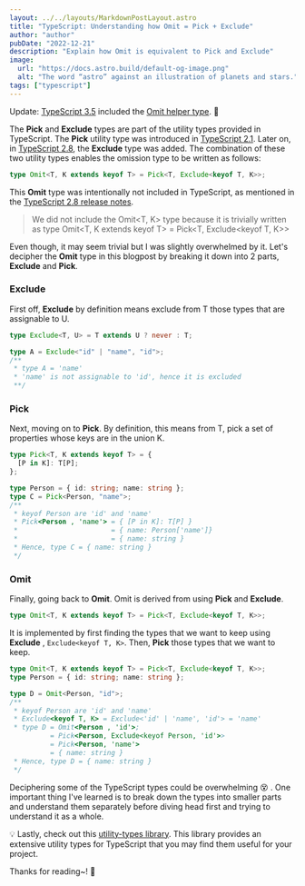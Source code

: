 ```yaml
---
layout: ../../layouts/MarkdownPostLayout.astro
title: "TypeScript: Understanding how Omit = Pick + Exclude"
author: "author"
pubDate: "2022-12-21"
description: "Explain how Omit is equivalent to Pick and Exclude"
image:
  url: "https://docs.astro.build/default-og-image.png"
  alt: "The word “astro” against an illustration of planets and stars."
tags: ["typescript"]
---
```


Update: [TypeScript 3.5](https://devblogs.microsoft.com/typescript/announcing-typescript-3-5/#the-omit-helper-type) included the [Omit helper type](https://github.com/microsoft/TypeScript/blob/master/src/lib/es5.d.ts). :tada:

The **Pick** and **Exclude** types are part of the utility types provided in TypeScript. The **Pick** utility type was introduced in [TypeScript 2.1](https://www.typescriptlang.org/docs/handbook/release-notes/typescript-2-1.html). Later on, in [TypeScript 2.8](https://www.typescriptlang.org/docs/handbook/release-notes/typescript-2-8.html), the **Exclude** type was added. The combination of these two utility types enables the omission type to be written as follows:

```ts
type Omit<T, K extends keyof T> = Pick<T, Exclude<keyof T, K>>;
```

This **Omit** type was intentionally not included in TypeScript, as mentioned in the [TypeScript 2.8 release notes](https://www.typescriptlang.org/docs/handbook/release-notes/typescript-2-8.html).

> We did not include the Omit<T, K> type because it is trivially written as type Omit<T, K extends keyof T> = Pick<T, Exclude<keyof T, K>>

Even though, it may seem trivial but I was slightly overwhelmed by it. Let's decipher the **Omit** type in this blogpost by breaking it down into 2 parts, **Exclude** and **Pick**.

### Exclude

First off, **Exclude** by definition means exclude from T those types that are assignable to U.

```ts
type Exclude<T, U> = T extends U ? never : T;
```

```ts
type A = Exclude<"id" | "name", "id">;
/**
 * type A = 'name'
 * 'name' is not assignable to 'id', hence it is excluded
 **/
```

### Pick

Next, moving on to **Pick**. By definition, this means from T, pick a set of properties whose keys are in the union K.

```ts
type Pick<T, K extends keyof T> = {
  [P in K]: T[P];
};
```

```ts
type Person = { id: string; name: string };
type C = Pick<Person, "name">;
/**
 * keyof Person are 'id' and 'name'
 * Pick<Person , 'name'> = { [P in K]: T[P] }
 *                       = { name: Person['name']}
 *                       = { name: string }
 * Hence, type C = { name: string }
 */
```

### Omit

Finally, going back to **Omit**. Omit is derived from using **Pick** and **Exclude**.

```ts
type Omit<T, K extends keyof T> = Pick<T, Exclude<keyof T, K>>;
```

It is implemented by first finding the types that we want to keep using **Exclude** , `Exclude<keyof T, K>`. Then, **Pick** those types that we want to keep.

```ts
type Omit<T, K extends keyof T> = Pick<T, Exclude<keyof T, K>>;
type Person = { id: string; name: string };

type D = Omit<Person, "id">;
/**
 * keyof Person are 'id' and 'name'
 * Exclude<keyof T, K> = Exclude<'id' | 'name', 'id'> = 'name'
 * type D = Omit<Person , 'id'>;
          = Pick<Person, Exclude<keyof Person, 'id'>> 
          = Pick<Person, 'name'> 
          = { name: string }
 * Hence, type D = { name: string }
 */
```

Deciphering some of the TypeScript types could be overwhelming :dizzy_face: . One important thing I've learned is to break down the types into smaller parts and understand them separately before diving head first and trying to understand it as a whole.

:bulb: Lastly, check out this [utility-types library](https://github.com/piotrwitek/utility-types). This library provides an extensive utility types for TypeScript that you may find them useful for your project.

Thanks for reading~! :wave:
